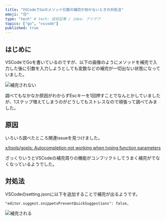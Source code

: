```yaml
---
title: "VSCodeでGoのメソッド引数の補完が効かないときの対処法"
emoji: "😢"
type: "tech" # tech: 技術記事 / idea: アイデア
topics: ["go", "vscode"]
published: true
---
```


## はじめに

VSCodeでGoを書いているのですが、以下の画像のようにメソッドを補完で入力した後に引数を入力しようとしても変数などの補完が一切出ない状態になっていました。

![補完されない](https://storage.googleapis.com/zenn-user-upload/7hg2kkbiyd1gc4ia6ufublw967cn)

調べてもなかなか原因がわからずEscキーを1回押すことでなんとかしていましたが、1ステップ増えてしまうのがどうしてもストレスなので頑張って調べてみました。

## 原因

いろいろ調べたところ関連issueを見つけました。

[x/tools/gopls: Autocompletion not working when typing function parameters](https://github.com/golang/go/issues/41845)

ざっくりいうとVSCodeの補完周りの機能がコンフリクトしてうまく補完がでなくなっているようでした。

## 対処法

VSCodeのsetting.jsonに以下を追加することで補完が出るようです。

```
"editor.suggest.snippetsPreventQuickSuggestions": false,
```

![補完される](https://storage.googleapis.com/zenn-user-upload/5c3ekgleypj60ut4jdpw828m84rb)

